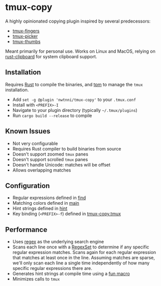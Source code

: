 # tmux-copy

A highly opinionated copying plugin inspired by several predecessors:

- [tmux-fingers][tf]
- [tmux-picker][tp]
- [tmux-thumbs][tt]

Meant primarily for personal use. Works on Linux and MacOS, relying
on [rust-clipboard][cb] for system clipboard support.

## Installation

Requires [Rust][rust] to compile the binaries, and [tpm][tpm] to manage the `tmux` installation.

- Add `set -g @plugin 'nwtnni/tmux-copy'` to your `.tmux.conf`
- Install with `<PREFIX>-I`
- Navigate to your plugin directory (typically `~/.tmux/plugins`)
- Run `cargo build --release` to compile

## Known Issues

- Not very configurable
- Requires Rust compiler to build binaries from source
- Doesn't support zoomed `tmux` panes
- Doesn't support scrolled `tmux` panes
- Doesn't handle Unicode: matches will be offset
- Allows overlapping matches

## Configuration

- Regular expressions defined in [find][find]
- Matching colors defined in [main][main]
- Hint strings defined in [hint][hint]
- Key binding (`<PREFIX>-f`) defined in [tmux-copy.tmux][tc]

## Performance

- Uses [regex][re] as the underlying search engine
- Scans each line once with a [RegexSet][rs] to determine if any specific
  regular expression matches. Scans again for each regular expression that
  matches at least once in the line. Assuming matches are sparse, we'll
  only scan each line a single time independently of how many specific
  regular expressions there are.
- Generates hint strings at compile time using a [fun macro][ct]
- Minimizes calls to `tmux`

[ct]: https://github.com/nwtnni/tmux-copy/blob/8fd1d3340f4628b45cf8998141db9bce69f9e715/src/util.rs#L1-L11
[tf]: https://github.com/Morantron/tmux-fingers
[tp]: https://github.com/pawel-wiejacha/tmux-picker 
[tt]: https://github.com/fcsonline/tmux-thumbs
[tc]: https://github.com/nwtnni/tmux-copy/blob/master/tmux-copy.tmux
[cb]: https://github.com/aweinstock314/rust-clipboard
[re]: https://docs.rs/regex/1.3.1/regex/
[rs]: https://docs.rs/regex/1.3.1/regex/struct.RegexSet.html
[tpm]: https://github.com/tmux-plugins/tpm
[boot]: https://github.com/nwtnni/tmux-copy/blob/master/src/boot.rs
[find]: https://github.com/nwtnni/tmux-copy/blob/master/src/find.rs
[hint]: https://github.com/nwtnni/tmux-copy/blob/master/src/hint.rs
[main]: https://github.com/nwtnni/tmux-copy/blob/master/src/main.rs
[rust]: https://rustup.rs/
